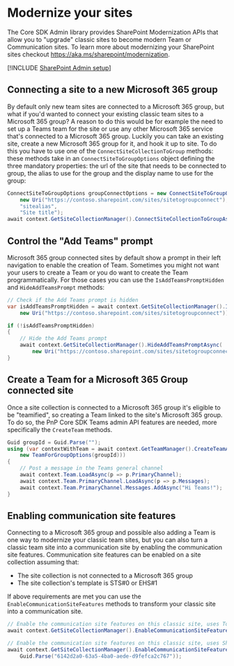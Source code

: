 # Modernize your sites

The Core SDK Admin library provides SharePoint Modernization APIs that allow you to "upgrade" classic sites to become modern Team or Communication sites. To learn more about modernizing your SharePoint sites checkout https://aka.ms/sharepoint/modernization.

[!INCLUDE [SharePoint Admin setup](fragments/setup-admin-sharepoint.md)]

## Connecting a site to a new Microsoft 365 group

By default only new team sites are connected to a Microsoft 365 group, but what if you'd wanted to connect your existing classic team sites to a Microsoft 365 group? A reason to do this would be for example the need to set up a Teams team for the site or use any other Microsoft 365 service that's connected to a Microsoft 365 group. Luckily you can take an existing site, create a new Microsoft 365 group for it, and hook it up to site. To do this you have to use one of the `ConnectSiteCollectionToGroup` methods: these methods take in an `ConnectSiteToGroupOptions` object defining the three mandatory properties: the url of the site that needs to be connected to group, the alias to use for the group and the display name to use for the group:

```csharp
ConnectSiteToGroupOptions groupConnectOptions = new ConnectSiteToGroupOptions(
    new Uri("https://contoso.sharepoint.com/sites/sitetogroupconnect"), 
    "sitealias", 
    "Site title");
await context.GetSiteCollectionManager().ConnectSiteCollectionToGroupAsync(groupConnectOptions);
```

## Control the "Add Teams" prompt

Microsoft 365 group connected sites by default show a prompt in their left navigation to enable the creation of Team. Sometimes you might not want your users to create a Team or you do want to create the Team programmatically. For those cases you can use the `IsAddTeamsPromptHidden` and `HideAddTeamsPrompt` methods:

```csharp
// Check if the Add Teams prompt is hidden
var isAddTeamsPromptHidden = await context.GetSiteCollectionManager().IsAddTeamsPromptHiddenAsync(
    new Uri("https://contoso.sharepoint.com/sites/sitetogroupconnect"));

if (!isAddTeamsPromptHidden)
{
    // Hide the Add Teams prompt
    await context.GetSiteCollectionManager().HideAddTeamsPromptAsync(
        new Uri("https://contoso.sharepoint.com/sites/sitetogroupconnect"));
}
```

## Create a Team for a Microsoft 365 Group connected site

Once a site collection is connected to a Microsoft 365 group it's eligible to be "teamified", so creating a Team linked to the site's Microsoft 365 group. To do so, the PnP Core SDK Teams admin API features are needed, more specifically the `CreateTeam` methods.

```csharp
Guid groupId = Guid.Parse("");
using (var contextWithTeam = await context.GetTeamManager().CreateTeamAsync(
    new TeamForGroupOptions(groupId)))
{
    // Post a message in the Teams general channel
    await context.Team.LoadAsync(p => p.PrimaryChannel);
    await context.Team.PrimaryChannel.LoadAsync(p => p.Messages);
    await context.Team.PrimaryChannel.Messages.AddAsync("Hi Teams!");     
}
```

## Enabling communication site features

Connecting to a Microsoft 365 group and possible also adding a Team is one way to modernize your classic team sites, but you can also turn a classic team site into a communication site by enabling the communication site features. Communication site features can be enabled on a site collection assuming that:

- The site collection is not connected to a Microsoft 365 group
- The site collection's template is STS#0 or EHS#1

If above requirements are met you can use the `EnableCommunicationSiteFeatures` methods to transform your classic site into a communication site.

```csharp
// Enable the communication site features on this classic site, uses Topic design package (default)
await context.GetSiteCollectionManager().EnableCommunicationSiteFeaturesAsync(context.Uri);

// Enable the communication site features on this classic site, uses Showcase design package
await context.GetSiteCollectionManager().EnableCommunicationSiteFeaturesAsync(context.Uri, 
    Guid.Parse("6142d2a0-63a5-4ba0-aede-d9fefca2c767"));
```
